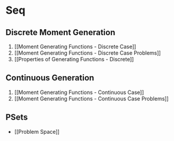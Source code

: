 # Seq
## Discrete Moment Generation
1. [[Moment Generating Functions - Discrete Case]]
2. [[Moment Generating Functions - Discrete Case Problems]]
3. [[Properties of Generating Functions - Discrete]]

## Continuous Generation
1. [[Moment Generating Functions - Continuous Case]]
2. [[Moment Generating Functions - Continuous Case Problems]]


## PSets
+ [[Problem Space]]